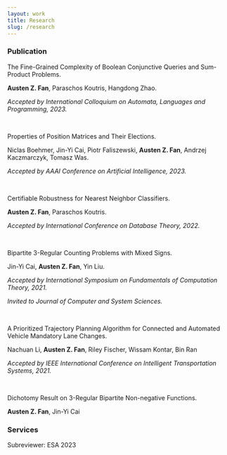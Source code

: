 ```yaml
---
layout: work
title: Research
slug: /research
---
```


### Publication
The Fine-Grained Complexity of Boolean Conjunctive Queries and Sum-Product Problems.

**Austen Z. Fan**, Paraschos Koutris, Hangdong Zhao.

*Accepted by International Colloquium on Automata, Languages and Programming, 2023.*

<br />

Properties of Position Matrices and Their Elections.

Niclas Boehmer, Jin-Yi Cai, Piotr Faliszewski, **Austen Z. Fan**, Andrzej Kaczmarczyk, Tomasz Was.

*Accepted by AAAI Conference on Artificial Intelligence, 2023.*

<br />

Certifiable Robustness for Nearest Neighbor Classifiers.

**Austen Z. Fan**, Paraschos Koutris.

*Accepted by International Conference on Database Theory, 2022.*

<br />

Bipartite 3-Regular Counting Problems with Mixed Signs.

Jin-Yi Cai, **Austen Z. Fan**, Yin Liu.

*Accepted by International Symposium on Fundamentals of Computation Theory, 2021.* 

*Invited to Journal of Computer and System Sciences.*

<br />

A Prioritized Trajectory Planning Algorithm for Connected and Automated Vehicle Mandatory Lane Changes.

Nachuan Li, **Austen Z. Fan**, Riley Fischer, Wissam Kontar, Bin Ran

*Accepted by IEEE International Conference on Intelligent Transportation Systems, 2021.*

<br />

Dichotomy Result on 3-Regular Bipartite Non-negative Functions.

**Austen Z. Fan**, Jin-Yi Cai

### Services
Subreviewer: ESA 2023

